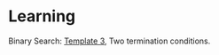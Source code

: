 # Learning

Binary Search: [Template 3](https://aaronice.gitbooks.io/lintcode/content/knowledge/binary-search.html), Two termination conditions.
